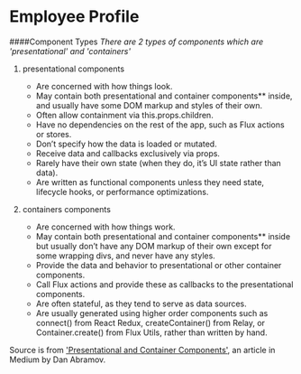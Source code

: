 # Employee Profile

####Component Types
*There are 2 types of components which are 'presentational' and 'containers'*

1. presentational components
	* Are concerned with how things look.
	* May contain both presentational and container components** inside, and usually have some DOM markup and styles of their own.
	* Often allow containment via this.props.children.
	* Have no dependencies on the rest of the app, such as Flux actions or stores.
	* Don’t specify how the data is loaded or mutated.
	* Receive data and callbacks exclusively via props.
	* Rarely have their own state (when they do, it’s UI state rather than data).
	* Are written as functional components unless they need state, lifecycle hooks, or performance optimizations.

2. containers components
	* Are concerned with how things work.
	* May contain both presentational and container components** inside but usually don’t have any DOM markup of their own except for some wrapping divs, and never have any styles.
	* Provide the data and behavior to presentational or other container components.
	* Call Flux actions and provide these as callbacks to the presentational components.
	* Are often stateful, as they tend to serve as data sources.
	* Are usually generated using higher order components such as connect() from React Redux, createContainer() from Relay, or Container.create() from Flux Utils, rather than written by hand.

Source is from ['Presentational and Container Components'](https://medium.com/@dan_abramov/smart-and-dumb-components-7ca2f9a7c7d0#.3j6kjwvgv), an article in Medium by Dan Abramov.



